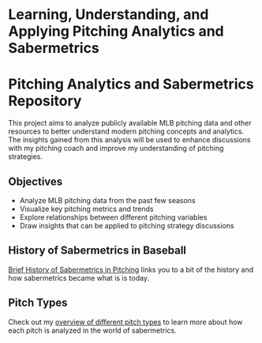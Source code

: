 # Learning, Understanding, and Applying Pitching Analytics and Sabermetrics

# Pitching Analytics and Sabermetrics Repository

This project aims to analyze publicly available MLB pitching data and other resources to better understand modern pitching concepts and analytics. The insights gained from this analysis will be used to enhance discussions with my pitching coach and improve my understanding of pitching strategies.

## Objectives
- Analyze MLB pitching data from the past few seasons
- Visualize key pitching metrics and trends
- Explore relationships between different pitching variables
- Draw insights that can be applied to pitching strategy discussions

## History of Sabermetrics in Baseball
[Brief History of Sabermetrics in Pitching](sabermetrics_history.md) links you to a bit of the history and how sabermetrics became what is is today.

## Pitch Types
Check out my [overview of different pitch types](baseball-pitches.md) to learn more about how each pitch is analyzed in the world of sabermetrics.
